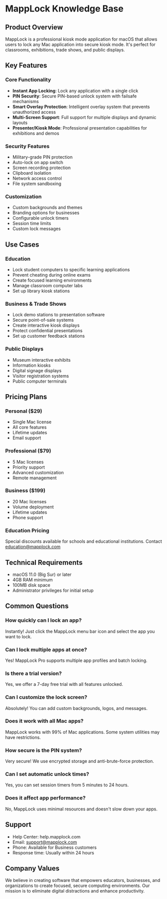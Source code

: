 # MappLock Knowledge Base

## Product Overview
MappLock is a professional kiosk mode application for macOS that allows users to lock any Mac application into secure kiosk mode. It's perfect for classrooms, exhibitions, trade shows, and public displays.

## Key Features

### Core Functionality
- **Instant App Locking**: Lock any application with a single click
- **PIN Security**: Secure PIN-based unlock system with failsafe mechanisms
- **Smart Overlay Protection**: Intelligent overlay system that prevents unauthorized access
- **Multi-Screen Support**: Full support for multiple displays and dynamic layouts
- **Presenter/Kiosk Mode**: Professional presentation capabilities for exhibitions and demos

### Security Features
- Military-grade PIN protection
- Auto-lock on app switch
- Screen recording protection
- Clipboard isolation
- Network access control
- File system sandboxing

### Customization
- Custom backgrounds and themes
- Branding options for businesses
- Configurable unlock timers
- Session time limits
- Custom lock messages

## Use Cases

### Education
- Lock student computers to specific learning applications
- Prevent cheating during online exams
- Create focused learning environments
- Manage classroom computer labs
- Set up library kiosk stations

### Business & Trade Shows
- Lock demo stations to presentation software
- Secure point-of-sale systems
- Create interactive kiosk displays
- Protect confidential presentations
- Set up customer feedback stations

### Public Displays
- Museum interactive exhibits
- Information kiosks
- Digital signage displays
- Visitor registration systems
- Public computer terminals

## Pricing Plans

### Personal ($29)
- Single Mac license
- All core features
- Lifetime updates
- Email support

### Professional ($79)
- 5 Mac licenses
- Priority support
- Advanced customization
- Remote management

### Business ($199)
- 20 Mac licenses
- Volume deployment
- Lifetime updates
- Phone support

### Education Pricing
Special discounts available for schools and educational institutions. Contact education@mapplock.com

## Technical Requirements
- macOS 11.0 (Big Sur) or later
- 4GB RAM minimum
- 100MB disk space
- Administrator privileges for initial setup

## Common Questions

### How quickly can I lock an app?
Instantly! Just click the MappLock menu bar icon and select the app you want to lock.

### Can I lock multiple apps at once?
Yes! MappLock Pro supports multiple app profiles and batch locking.

### Is there a trial version?
Yes, we offer a 7-day free trial with all features unlocked.

### Can I customize the lock screen?
Absolutely! You can add custom backgrounds, logos, and messages.

### Does it work with all Mac apps?
MappLock works with 99% of Mac applications. Some system utilities may have restrictions.

### How secure is the PIN system?
Very secure! We use encrypted storage and anti-brute-force protection.

### Can I set automatic unlock times?
Yes, you can set session timers from 5 minutes to 24 hours.

### Does it affect app performance?
No, MappLock uses minimal resources and doesn't slow down your apps.

## Support
- Help Center: help.mapplock.com
- Email: support@mapplock.com
- Phone: Available for Business customers
- Response time: Usually within 24 hours

## Company Values
We believe in creating software that empowers educators, businesses, and organizations to create focused, secure computing environments. Our mission is to eliminate digital distractions and enhance productivity.